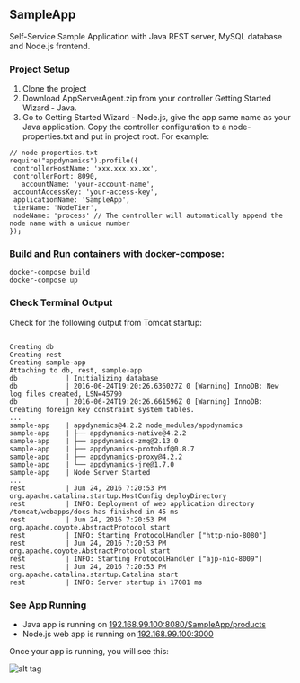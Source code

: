 ## SampleApp
Self-Service Sample Application with Java REST server, MySQL database and Node.js frontend.

### Project Setup
1. Clone the project
2. Download AppServerAgent.zip from your controller Getting Started Wizard - Java.
3. Go to Getting Started Wizard - Node.js, give the app same name as your Java application. Copy the controller configuration to a node-properties.txt and put in project root. For example:
```
// node-properties.txt
require("appdynamics").profile({
 controllerHostName: 'xxx.xxx.xx.xx',
 controllerPort: 8090, 
   accountName: 'your-account-name',
 accountAccessKey: 'your-access-key',
 applicationName: 'SampleApp',
 tierName: 'NodeTier',
 nodeName: 'process' // The controller will automatically append the node name with a unique number
});
```

### Build and Run containers with docker-compose:
```
docker-compose build
docker-compose up
```

### Check Terminal Output
Check for the following output from Tomcat startup:
```

Creating db
Creating rest
Creating sample-app
Attaching to db, rest, sample-app
db            | Initializing database
db            | 2016-06-24T19:20:26.636027Z 0 [Warning] InnoDB: New log files created, LSN=45790
db            | 2016-06-24T19:20:26.661596Z 0 [Warning] InnoDB: Creating foreign key constraint system tables.
...
sample-app    | appdynamics@4.2.2 node_modules/appdynamics
sample-app    | ├── appdynamics-native@4.2.2
sample-app    | ├── appdynamics-zmq@2.13.0
sample-app    | ├── appdynamics-protobuf@0.8.7
sample-app    | ├── appdynamics-proxy@4.2.2
sample-app    | └── appdynamics-jre@1.7.0
sample-app    | Node Server Started
...
rest          | Jun 24, 2016 7:20:53 PM org.apache.catalina.startup.HostConfig deployDirectory
rest          | INFO: Deployment of web application directory /tomcat/webapps/docs has finished in 45 ms
rest          | Jun 24, 2016 7:20:53 PM org.apache.coyote.AbstractProtocol start
rest          | INFO: Starting ProtocolHandler ["http-nio-8080"]
rest          | Jun 24, 2016 7:20:53 PM org.apache.coyote.AbstractProtocol start
rest          | INFO: Starting ProtocolHandler ["ajp-nio-8009"]
rest          | Jun 24, 2016 7:20:53 PM org.apache.catalina.startup.Catalina start
rest          | INFO: Server startup in 17081 ms
```

### See App Running
* Java app is running on [192.168.99.100:8080/SampleApp/products](http://192.168.99.100:8080/SampleApp/products)
* Node.js web app is running on [192.168.99.100:3000](http://192.168.99.100:3000/#)

Once your app is running,  you will see this:

![alt tag](https://github.com/Appdynamics/SampleApp/blob/sample-app/src/public/img/sampleapp.png)
